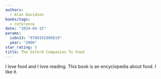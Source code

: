 ```yaml
---
authors:
  - Alan Davidson
books/tags:
  - reference
date: "2024-04-15"
params:
  isbn13: "9780192806819"
  year: "2006"
star_rating: 5
title: The Oxford Companion To Food
---
```


I love food and I love reading. This book is an encyclopedia about food. I like it.

<!--more-->
